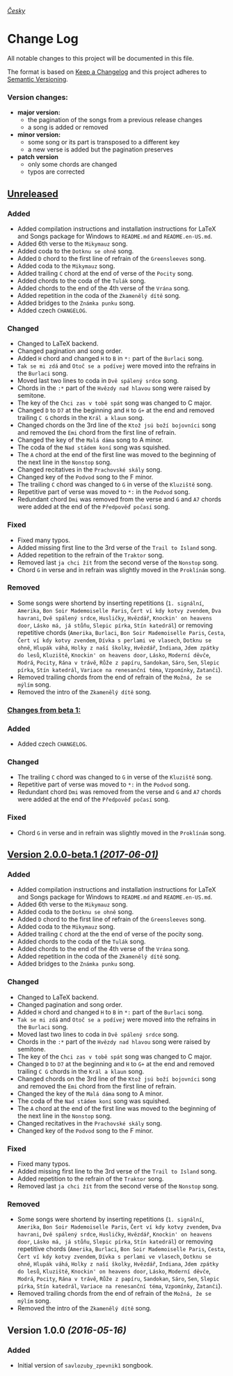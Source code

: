 [_Česky_](CHANGELOG.md)


# Change Log

All notable changes to this project will be documented in this file.

The format is based on [Keep a Changelog](http://keepachangelog.com/) 
and this project adheres to [Semantic Versioning](http://semver.org/).


### Version changes:
- **major version:**
  - the pagination of the songs from a previous release changes
  - a song is added or removed
- **minor version:**
  - some song or its part is transposed to a different key
  - a new verse is added but the pagination preserves
- **patch version**
  - only some chords are changed
  - typos are corrected 


## [Unreleased](https://github.com/kobylky/savlozuby_zpevnik1/compare/master...develop)


### Added

- Added compilation instructions and installation instructions for LaTeX and
  Songs package for Windows to `README.md` and `README.en-US.md`.
- Added 6th verse to the `Mikymauz` song.
- Added coda to the `Dotknu se ohně` song.
- Added `D` chord to the first line of refrain of the `Greensleeves` song.
- Added coda to the `Mikymauz` song.
- Added trailing `C` chord at the end of verse of the `Pocity` song.
- Added chords to the coda of the `Tulák` song.
- Added chords to the end of the 4th verse of the `Vrána` song.
- Added repetition in the coda of the `Zkamenělý dítě` song.
- Added bridges to the `Známka punku` song.
- Added czech `CHANGELOG`.


### Changed

- Changed to LaTeX backend.
- Changed pagination and song order.
- Added `H` chord and changed `H` to `B` in `*:` part of the `Burlaci` song.
- `Tak se mi zdá` and `Otoč se a podívej` were moved into the refrains in the
  `Burlaci` song.
- Moved last two lines to coda in `Dvě spálený srdce` song.
- Chords in the `:*` part of the `Hvězdy nad hlavou` song were raised by
  semitone.
- The key of the `Chci zas v tobě spát` song was changed to C major.
- Changed `D` to `D7` at the beginning and `H` to `G+` at the end and removed
  trailing `C G` chords in the `Král a klaun` song.
- Changed chords on the 3rd line of the `Ktož jsú boží bojovníci` song and
  removed the `Emi` chord from the first line of refrain.
- Changed the key of the `Malá dáma` song to A minor.
- The coda of the `Nad stádem koní` song was squished.
- The `A` chord at the end of the first line was moved to the beginning of the
  next line in the `Nonstop` song.
- Changed recitatives in the `Prachovské skály` song.
- Changed key of the `Podvod` song to the F minor. 
- The trailing `C` chord was changed to `G` in verse of the `Kluziště` song.
- Repetitive part of verse was moved to `*:` in the `Podvod` song.
- Redundant chord `Dmi` was removed from the verse and `G` and `A7` chords were
  added at the end of the `Předpověď počasí` song.

### Fixed

- Fixed many typos.
- Added missing first line to the 3rd verse of the `Trail to Island` song.
- Added repetition to the refrain of the `Traktor` song.
- Removed last `ja chci žít` from the second verse of the `Nonstop` song.
- Chord `G` in verse and in refrain was slightly moved in the `Proklínám` song.


### Removed

- Some songs were shortend by inserting repetitions (`1. signální`, `Amerika`,
  `Bon Soir Mademoiselle Paris`, `Čert ví kdy kotvy zvendem`, `Dva havrani`,
  `Dvě spálený srdce`, `Husličky`, `Hvězdář`, `Knockin' on heavens door`,
  `Lásko má, já stůňu`, `Slepic pírka`, `Stín katedrál`) or removing repetitive
  chords (`Amerika`, `Burlaci`, `Bon Soir Mademoiselle Paris`, `Cesta`, `Čert
  ví kdy kotvy zvendem`, `Dívka s perlami ve vlasech`, `Dotknu se ohně`,
  `Hlupák váhá`, `Holky z naší školky`, `Hvězdář`, `Indiana`, `Jdem zpátky do
  lesů`, `Kluziště`, `Knockin' on heavens door`, `Lásko`, `Moderní děvče`,
  `Modrá`, `Pocity`, `Rána v trávě`, `Růže z papíru`, `Sandokan`, `Sáro`,
  `Sen`, `Slepic pírka`, `Stín katedrál`, `Variace na renesanční téma`,
  `Vzpomínky`, `Zatanči`).
- Removed trailing chords from the end of refrain of the `Možná, že se mýlím`
  song.
- Removed the intro of the `Zkamenělý dítě` song.

### [Changes from beta 1:](https://github.com/kobylky/savlozuby_zpevnik1/compare/v2.0.0-beta.1...develop)


### Added

- Added czech `CHANGELOG`.


### Changed

- The trailing `C` chord was changed to `G` in verse of the `Kluziště` song.
- Repetitive part of verse was moved to `*:` in the `Podvod` song.
- Redundant chord `Dmi` was removed from the verse and `G` and `A7` chords were
  added at the end of the `Předpověď počasí` song.


### Fixed

- Chord `G` in verse and in refrain was slightly moved in the `Proklínám` song.


## [Version 2.0.0-beta.1 *(2017-06-01)*](https://github.com/kobylky/savlozuby_zpevnik1/compare/v1.0.0...v2.0.0-beta.1)


### Added

- Added compilation instructions and installation instructions for LaTeX and
  Songs package for Windows to `README.md` and `README.en-US.md`.
- Added 6th verse to the `Mikymauz` song.
- Added coda to the `Dotknu se ohně` song.
- Added `D` chord to the first line of refrain of the `Greensleeves` song.
- Added coda to the `Mikymauz` song.
- Added trailing `C` chord at the the end of verse of the pocity song.
- Added chords to the coda of the `Tulák` song.
- Added chords to the end of the 4th verse of the `Vrána` song.
- Added repetition in the coda of the `Zkamenělý dítě` song.
- Added bridges to the `Známka punku` song.


### Changed

- Changed to LaTeX backend.
- Changed pagination and song order.
- Added `H` chord and changed `H` to `B` in `*:` part of the `Burlaci` song.
- `Tak se mi zdá` and `Otoč se a podívej` were moved into the refrains in the
  `Burlaci` song.
- Moved last two lines to coda in `Dvě spálený srdce` song.
- Chords in the `:*` part of the `Hvězdy nad hlavou` song were raised by
  semitone.
- The key of the `Chci zas v tobě spát` song was changed to C major.
- Changed `D` to `D7` at the beginning and `H` to `G+` at the end and removed
  trailing `C G` chords in the `Král a klaun` song.
- Changed chords on the 3rd line of the `Ktož jsú boží bojovníci` song and
  removed the `Emi` chord from the first line of refrain.
- Changed the key of the `Malá dáma` song to A minor.
- The coda of the `Nad stádem koní` song was squished.
- The `A` chord at the end of the first line was moved to the beginning of the
  next line in the `Nonstop` song.
- Changed recitatives in the `Prachovské skály` song.
- Changed key of the `Podvod` song to the F minor. 


### Fixed

- Fixed many typos.
- Added missing first line to the 3rd verse of the `Trail to Island` song.
- Added repetition to the refrain of the `Traktor` song.
- Removed last `ja chci žít` from the second verse of the `Nonstop` song.


### Removed

- Some songs were shortend by inserting repetitions (`1. signální`, `Amerika`,
  `Bon Soir Mademoiselle Paris`, `Čert ví kdy kotvy zvendem`, `Dva havrani`,
  `Dvě spálený srdce`, `Husličky`, `Hvězdář`, `Knockin' on heavens door`,
  `Lásko má, já stůňu`, `Slepic pírka`, `Stín katedrál`) or removing repetitive
  chords (`Amerika`, `Burlaci`, `Bon Soir Mademoiselle Paris`, `Cesta`, `Čert
  ví kdy kotvy zvendem`, `Dívka s perlami ve vlasech`, `Dotknu se ohně`,
  `Hlupák váhá`, `Holky z naší školky`, `Hvězdář`, `Indiana`, `Jdem zpátky do
  lesů`, `Kluziště`, `Knockin' on heavens door`, `Lásko`, `Moderní děvče`,
  `Modrá`, `Pocity`, `Rána v trávě`, `Růže z papíru`, `Sandokan`, `Sáro`,
  `Sen`, `Slepic pírka`, `Stín katedrál`, `Variace na renesanční téma`,
  `Vzpomínky`, `Zatanči`).
- Removed trailing chords from the end of refrain of the `Možná, že se mýlím`
  song.
- Removed the intro of the `Zkamenělý dítě` song.


## Version 1.0.0 *(2016-05-16)*


### Added

- Initial version of `savlozuby_zpevnik1` songbook.
